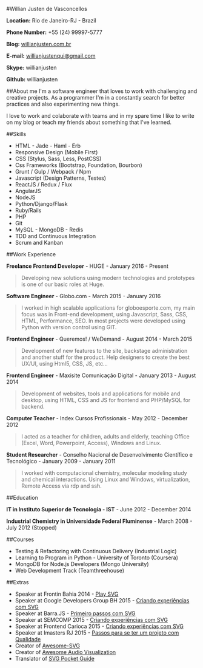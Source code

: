 #Willian Justen de Vasconcellos

**Location:** Rio de Janeiro-RJ - Brazil

**Phone Number:** +55 (24) 99997-5777

**Blog:** [willianjusten.com.br](http://willianjusten.com.br)

**E-mail:** willianjustenqui@gmail.com

**Skype:** willianjusten

**Github:** willianjusten

##About me
I'm a software engineer that loves to work with challenging and creative projects. As a programmer I'm in a constantly search for better practices and also experimenting new things.

I love to work and colaborate with teams and in my spare time I like to write on my blog or teach my friends about something that I've learned.


##Skills

* HTML - Jade - Haml - Erb
* Responsive Design (Mobile First)
* CSS (Stylus, Sass, Less, PostCSS)
* Css Frameworks (Bootstrap, Foundation, Bourbon)
* Grunt / Gulp / Webpack / Npm
* Javascript (Design Patterns, Testes)
* ReactJS / Redux / Flux
* AngularJS
* NodeJS
* Python/Django/Flask
* Ruby/Rails
* PHP
* Git
* MySQL - MongoDB - Redis
* TDD and Continuous Integration
* Scrum and Kanban

##Work Experience

**Freelance Frontend Developer** - HUGE - January 2016 - Present

>Developing new solutions using modern technologies and prototypes is one of our basic roles at Huge.

**Software Engineer** - Globo.com - March 2015 - January 2016

>I worked in high scalable applications for globoesporte.com, my main focus was in Front-end development, using Javascript, Sass, CSS, HTML, Performance, SEO. In most projects were developed using Python with version control using GIT.

**Frontend Engineer** - Queremos! / WeDemand - August 2014 - March 2015

> Development of new features to the site, backstage administration and another stuff for the product. Help designers to create the best UX/UI, using Html5, CSS, JS, etc...

**Frontend Engineer** - Maxisite Comunicação Digital - January 2013 - August 2014

> Development of websites, tools and applications for mobile and desktop, using HTML, CSS and JS for frontend and PHP/MySQL for backend.

**Computer Teacher** - Index Cursos Profissionais - May 2012 - December 2012

> I acted as a teacher for children, adults and elderly, teaching Office (Excel, Word, Powerpoint, Access), Windows and Linux.

**Student Researcher** - Conselho Nacional de Desenvolvimento Científico e Tecnológico - January 2009 - January 2011

> I worked with computacional chemistry, molecular modeling study and chemical interactions. Using Linux and Windows, virtualization, Remote Access via rdp and ssh.


##Education

**IT in Instituto Superior de Tecnologia - IST** - June 2012 - December 2014

**Industrial Chemistry in Universidade Federal Fluminense** - March 2008 - July 2012 (Stopped)


##Courses

* Testing & Refactoring with Continuous Delivery (Industrial Logic)
* Learning to Program in Python - University of Toronto (Coursera)
* MongoDB for Node.js Developers (Mongo University)
* Web Development Track (Teamthreehouse)

##Extras

* Speaker at Frontin Bahia 2014 - [Play SVG](http://bit.ly/frontin-bahia-2014)
* Speaker at Google Developers Group BH 2015 - [Criando experiências com SVG](http://willianjusten.com.br/gdg-bh-2015)
* Speaker at Barra.JS - [Primeiro passos com SVG](http://willianjusten.com.br/gdg-bh-2015)
* Speaker at SEMCOMP 2015 - [Criando experiências com SVG](http://willianjusten.com.br/semcomp-2015/)
* Speaker at Frontend Carioca 2015 - [Criando experiências com SVG](http://willianjusten.com.br/frontend-carioca-2015/)
* Speaker at Imasters RJ 2015 - [Passos para se ter um projeto com Qualidade](http://willianjusten.com.br/imasters-2015/)
* Creator of [Awesome-SVG](https://github.com/willianjusten/awesome-svg)
* Creator of [Awesome Audio Visualization](https://github.com/willianjusten/awesome-audio-visualization)
* Translator of [SVG Pocket Guide](https://github.com/jonitrythall/svgpocketguide)